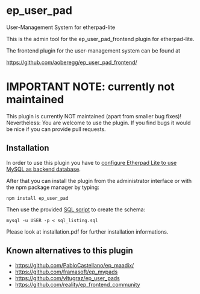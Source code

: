 ep_user_pad
===========

User-Management System for etherpad-lite

This is the admin tool for the ep_user_pad_frontend plugin for etherpad-lite.

The frontend plugin for the user-management system can be found at

https://github.com/aoberegg/ep_user_pad_frontend/

IMPORTANT NOTE: currently not maintained
========================================

This plugin is currently NOT maintained (apart from smaller bug fixes)! Nevertheless: You are welcome to use the plugin. If you find bugs it would be nice if you can provide pull requests.

Installation
------------

In order to use this plugin you have to [configure Etherpad Lite to use MySQL as backend database](https://github.com/ether/etherpad-lite/wiki/How-to-use-Etherpad-Lite-with-MySQL).

After that you can install the plugin from the administrator interface or with the npm package manager by typing:

    npm install ep_user_pad

Then use the provided [SQL script](/sql_listing.sql) to create the schema:

    mysql -u USER -p < sql_listing.sql

Please look at installation.pdf for further installation informations. 

Known alternatives to this plugin
---------------------------------

- https://github.com/PabloCastellano/ep_maadix/
- https://github.com/framasoft/ep_mypads
- https://github.com/vltugraz/ep_user_pads
- https://github.com/reality/ep_frontend_community
